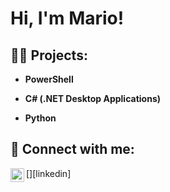 <h1>Hi, I'm Mario! </h1>

<h2>👨‍💻 Projects:</h2>

- <b>PowerShell</b>
  
- <b>C# (.NET Desktop Applications)</b>
 
- <b>Python</b>
 

<h2> 🤳 Connect with me:</h2>
[<img align="left" alt="Mario Quiroz | LinkedIn" width="22px" src="https://cdn.jsdelivr.net/npm/simple-icons@v3/icons/linkedin.svg" />][linkedin]

[linkedin]: https://www.linkedin.com/in/mario-quiroz-35145b208/

<!--
**joshmadakor1/joshmadakor1** is a ✨ _special_ ✨ repository because its `README.md` (this file) appears on your GitHub profile.

Here are some ideas to get you started:

- 🔭 I’m currently working on ...
- 🌱 I’m currently learning ...
- 👯 I’m looking to collaborate on ...
- 🤔 I’m looking for help with ...
- 💬 Ask me about ...
- 📫 How to reach me: ...
- 😄 Pronouns: ...
- ⚡ Fun fact: ...
-->
